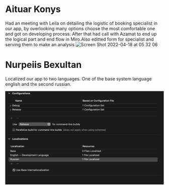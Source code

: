 # Aituar Konys
Had an meeting with Leila on detailing the logistic of booking specialist in our app, by overlooking many options choose the most comfortable one and got on developing process. After that had call with Azamat to end up the logical part and end flow in Miro.Also editted form for specialist and serving them to make an analysis
<img width="641" alt="Screen Shot 2022-04-18 at 05 32 06" src="https://user-images.githubusercontent.com/99612071/163736403-9b110911-77da-4be0-9b45-ecf31cfad521.png">

# Nurpeiis Bexultan

Localized our app to two languages. One of the base system language english and the second russian.

![alt text](../images/ios/week12_bex.jpeg)
